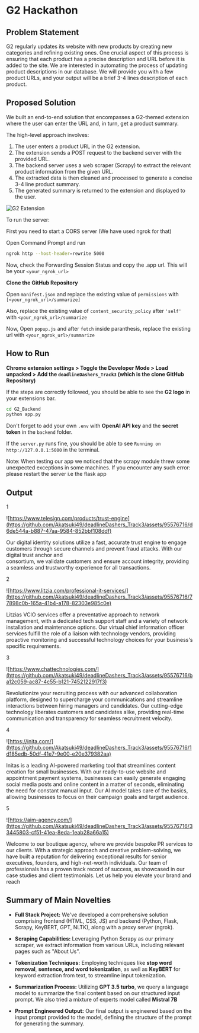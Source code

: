 # G2 Hackathon

## Problem Statement

G2 regularly updates its website with new products by creating new categories and refining existing ones. One crucial aspect of this process is ensuring that each product has a precise description and URL before it is added to the site. We are interested in automating the process of updating product descriptions in our database. We will provide you with a few product URLs, and your output will be a brief 3-4 lines description of each product.

## Proposed Solution

We built an end-to-end solution that encompasses a G2-themed extension where the user can enter the URL and, in turn, get a product summary.

The high-level approach involves:

1. The user enters a product URL in the G2 extension.
2. The extension sends a POST request to the backend server with the provided URL.
3. The backend server uses a web scraper (Scrapy) to extract the relevant product information from the given URL.
4. The extracted data is then cleaned and processed to generate a concise 3-4 line product summary.
5. The generated summary is returned to the extension and displayed to the user.


![G2 Extension](https://github.com/Akatsuki49/deadlineDashers_Track3/assets/110471762/91d9a563-6873-4e7e-9e5d-c85c5e88a09d)

To run the server:

First you need to start a CORS server (We have used ngrok for that)

Open Command Prompt and run

```bash
ngrok http --host-header=rewrite 5000
```

Now, check the Forwarding Session Status and copy the .app url. This will be your `<your_ngrok_url>`

**Clone the GitHub Repository**

Open `manifest.json` and replace the existing value of `permissions` with `[<your_ngrok_url>/summarize]`

Also, replace the existing value of `content_security_policy` after `'self'` with `<your_ngrok_url>/summarize`

Now, Open `popup.js` and after `fetch` inside paranthesis, replace the existing url with `<your_ngrok_url>/summarize`

## How to Run

**Chrome extension settings > Toggle the Developer Mode > Load unpacked > Add the `deadlineDashers_Track3` (which is the clone GitHub Repository)**

If the steps are correctly followed, you should be able to see the **G2 logo** in your extensions bar.

```bash
cd G2_Backend
python app.py
```

Don't forget to add your own `.env` with **OpenAI API key** and the **secret token** in the `backend` folder.

If the `server.py` runs fine, you should be able to see `Running on http://127.0.0.1:5000` in the terminal.

Note: When testing our app we noticed that the scrapy module threw some unexpected exceptions in some machines. 
If you encounter any such error: please restart the server i.e the flask app

## Output
  1
  
  ![https://www.telesign.com/products/trust-engine](https://github.com/Akatsuki49/deadlineDashers_Track3/assets/95576716/d6de544a-b887-47aa-9584-852bbf108ddf)

  Our digital identity solutions utilize a fast, accurate trust engine to engage customers through secure channels and prevent fraud attacks. With our digital trust anchor and       
  consortium, we validate customers and ensure account integrity, providing a seamless and trustworthy experience for all transactions.

  2
  
  ![https://www.litzia.com/professional-it-services/](https://github.com/Akatsuki49/deadlineDashers_Track3/assets/95576716/77898c0b-165a-41b4-a178-82303e985c0e)
  
  Litzias VCIO services offer a preventative approach to network management, with a dedicated tech support staff and a variety of network installation and maintenance options. Our 
  virtual chief information officer services fulfill the role of a liaison with technology vendors, providing proactive monitoring and successful technology choices for your 
  business's specific requirements.

  3   
  
  ![https://www.chattechnologies.com/](https://github.com/Akatsuki49/deadlineDashers_Track3/assets/95576716/ba12c059-ac87-4c55-b121-7452122917f3)
  
  Revolutionize your recruiting process with our advanced collaboration platform, designed to supercharge your communications and streamline interactions between hiring managers and 
  candidates. Our cutting-edge technology liberates customers and candidates alike, providing real-time communication and transparency for seamless recruitment velocity.

  4
  
  ![https://inita.com/](https://github.com/Akatsuki49/deadlineDashers_Track3/assets/95576716/1d185edb-50df-41e7-9e00-e20e379382aa)
  
  Initas is a leading AI-powered marketing tool that streamlines content creation for small businesses. With our ready-to-use website and appointment payment systems, businesses can 
  easily generate engaging social media posts and online content in a matter of seconds, eliminating the need for constant manual input. Our AI model takes care of the basics, 
  allowing businesses to focus on their campaign goals and target audience.

  5 
  
  ![https://aim-agency.com/](https://github.com/Akatsuki49/deadlineDashers_Track3/assets/95576716/33445803-cf51-41ea-8eda-1eab28a66a15)
  
  Welcome to our boutique agency, where we provide bespoke PR services to our clients. With a strategic approach and creative problem-solving, we have built a reputation for 
  delivering exceptional results for senior executives, founders, and high-net-worth individuals. Our team of professionals has a proven track record of success, as showcased in our 
  case studies and client testimonials. Let us help you elevate your brand and reach



  ## Summary of Main Novelties

- **Full Stack Project:** We've developed a comprehensive solution comprising frontend (HTML, CSS, JS) and backend (Python, Flask, Scrapy, KeyBERT, GPT, NLTK), along with a proxy server (ngrok).

- **Scraping Capabilities:** Leveraging Python Scrapy as our primary scraper, we extract information from various URLs, including relevant pages such as "About Us".

- **Tokenization Techniques:** Employing techniques like **stop word removal**, **sentence, and word tokenization**, as well as **KeyBERT** for keyword extraction from text, to streamline input tokenization.

- **Summarization Process:** Utilizing **GPT 3.5 turbo**, we query a language model to summarize the final content based on our structured input prompt. We also tried a mixture of experts model called **Mistral 7B**

- **Prompt Engineered Output:** Our final output is engineered based on the input prompt provided to the model, defining the structure of the prompt for generating the summary.


